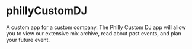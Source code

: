 # phillyCustomDJ
A custom app for a custom company.  The Philly Custom DJ app will allow you to view our extensive mix archive, read about past events, and plan your future event.
